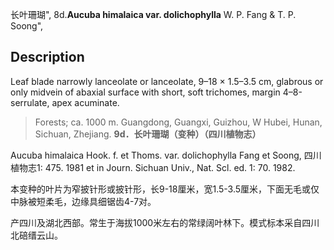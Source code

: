 长叶珊瑚",
8d.**Aucuba himalaica var. dolichophylla** W. P. Fang & T. P. Soong",

## Description
Leaf blade narrowly lanceolate or lanceolate, 9–18 × 1.5–3.5 cm, glabrous or only midvein of abaxial surface with short, soft trichomes, margin 4–8-serrulate, apex acuminate.

> Forests; ca. 1000 m. Guangdong, Guangxi, Guizhou, W Hubei, Hunan, Sichuan, Zhejiang.
**9d．长叶珊瑚（变种）（四川植物志）**

Aucuba himalaica Hook. f. et Thoms. var. dolichophylla Fang et Soong, 四川植物志1: 475. 1981 et in Journ. Sichuan Univ., Nat. Scl. ed. 1: 70. 1982.

本变种的叶片为窄披针形或披针形，长9-18厘米，宽1.5-3.5厘米，下面无毛或仅中脉被短柔毛，边缘具细锯齿4-7对。

产四川及湖北西部。常生于海拔1000米左右的常绿阔叶林下。模式标本采自四川北碚缙云山。
